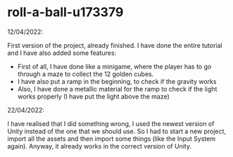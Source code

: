 # roll-a-ball-u173379

12/04/2022:

First version of the project, already finished. I have done the entire tutorial and I have also added some features:

- First of all, I have done like a minigame, where the player has to go through a maze to collect the 12 golden cubes.
- I have also put a ramp in the beginning, to check if the gravity works
- Also, I have done a metallic material for the ramp to check if the light works properly (I have put the light above the maze)

22/04/2022:

I have realised that I did something wrong, I used the newest version of Unity instead of the one that we should use. So I had to start a new project, import all the assets and then import some things (like the Input System again). Anyway, it already works in the correct version of Unity.
